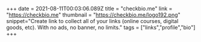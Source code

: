 +++
date = 2021-08-11T00:03:06.089Z
title = "checkbio.me"
link = "https://checkbio.me"
thumbnail = "https://checkbio.me/logo192.png"
snippet="Create link to collect all of your links (online courses, digital goods, etc). With no ads, no banner, no limits."
tags = ["links","profile","bio"]
+++
